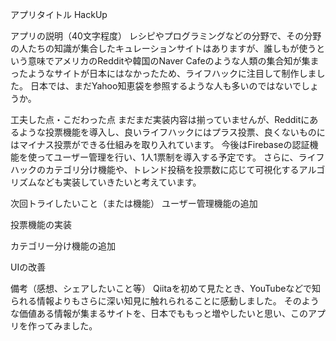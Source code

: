 アプリタイトル
HackUp

アプリの説明（40文字程度）
レシピやプログラミングなどの分野で、その分野の人たちの知識が集合したキュレーションサイトはありますが、誰しもが使うという意味でアメリカのRedditや韓国のNaver Cafeのような人類の集合知が集まったようなサイトが日本にはなかったため、ライフハックに注目して制作しました。
日本では、まだYahoo知恵袋を参照するような人も多いのではないでしょうか。

工夫した点・こだわった点
まだまだ実装内容は揃っていませんが、Redditにあるような投票機能を導入し、良いライフハックにはプラス投票、良くないものにはマイナス投票ができる仕組みを取り入れています。
今後はFirebaseの認証機能を使ってユーザー管理を行い、1人1票制を導入する予定です。
さらに、ライフハックのカテゴリ分け機能や、トレンド投稿を投票数に応じて可視化するアルゴリズムなども実装していきたいと考えています。

次回トライしたいこと（または機能）
ユーザー管理機能の追加

投票機能の実装

カテゴリー分け機能の追加

UIの改善

備考（感想、シェアしたいこと等）
Qiitaを初めて見たとき、YouTubeなどで知られる情報よりもさらに深い知見に触れられることに感動しました。
そのような価値ある情報が集まるサイトを、日本でももっと増やしたいと思い、このアプリを作ってみました。
